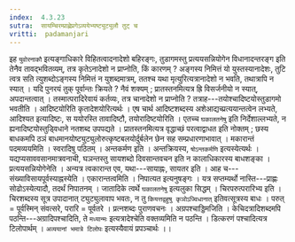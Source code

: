 ```yaml
---
index:  4.3.23
sutra:  सायम्चिरम्प्राह्णेप्रगेऽव्ययेभ्यष्ट्युट्युलौ तुट् च
vritti:  padamanjari
---
```


इह `युवोरनाकौ` इत्यङ्गाधिकारे विहितत्वादनादेशो बहिरङ्गः, तुडागमस्तु प्रत्ययसन्नियोगेन विधानादन्तरङ्ग इति तेनैव तावद्भवितव्यम्, तत्र कृतेऽनादेशो न प्राप्नोति, किं कारणम् ? अङ्गस्य निमित्तं यो युस्तस्यानादेशः, तुटि त्वत्र सति त्युशब्दोऽङ्गस्य निमित्तं न युशब्दमात्रम्, ततश्च यथा मृत्युरित्यत्रानादेशो न भवति, तथात्रापि न स्यात् । यदि पुनरयं तुक् पूर्वान्तः क्रियते ? नैवं शक्यम् ; प्रातस्तनमित्यत्र ह्रि विसर्जनीयो न स्यात्, अपदान्तत्वात् । तस्मात्परादिरेवायं कर्तव्यः, तत्र चानादेशो न प्राप्नोति ? तत्राह---तयोश्चादिष्टयोस्तुडागमो भवतीति । आदिष्टयोरिति कृतादेशयोरित्यर्थः । एष चार्थ आदिष्टशब्दस्य अशेआद्यच्प्रत्ययान्तत्वेन लभ्यते, आदिश्यत इत्यादिष्टः, स ययोरस्ति तावादिष्टौ, तयोरादिष्टयोरिति । एतच्च `घकालतनेषु` इति निर्देशाल्लभ्यते, न ह्यनादिष्टयोस्तुड्विधाने नतशब्द उपपद्यते । प्रातस्तनमित्यत्र वृद्धाच्छं परत्वाद्वाधत इति नोक्तम् ; छस्य बाधकमपि ठञं बाधमानयोष्ट्युट्युलोरुत्कृष्टबलयोर्दुर्बलेन छेन सह सम्प्रधारणाभावात् । मकारान्तं पदमव्ययमिति । स्वरादिषु पठितम् । अन्तकर्मण इति । अन्तक्रियस्य, `षोऽन्तकर्मणि` इत्यस्येत्यर्थः । यद्यप्यसाववसानमात्रवनाची, घञन्तस्तु सायशब्दो दिवसान्तवचन इति न कालाधिकारस्य बाधशङ्का । प्रत्ययसन्नियोगेनेति । अन्यत्र त्वकारान्त एव, यथा---सायाह्नः, सायतर इति । आह च---संख्याविसायपूर्वस्याह्नस्येति । एकारान्तत्वमिति । निपात्यत इत्यनुषङ्गः । यत्र सप्तम्यर्थो नास्ति---प्राह्णः सोढोऽस्येत्यादौ, तदर्थं निपातनम् । जातादिके त्वर्थे `घकालतनेषु` इत्यलुका सिद्धम् ।
चिरपरुत्परारिभ्य इति । चिरशब्दस्य सूत्र उपादानात् ट्युट्युलावाप भवतः, न तु `कियत्तद्वहुषु कृञोऽज्विधानात्` इतिवत्सूत्रस्य बाधः । परुत् = पूर्वस्मिन् संवत्सरे, परारि = पूर्वतरे । प्रत्नशब्दः पुराणवचनः ।
अग्रपश्चाड्डिमजिति । केचिदत्रादिशब्दमपि पठन्ति---अग्रादिपश्चादिति, ते `मध्यान्मः` इत्यत्रादेश्चेति वक्तव्यमिति न पठन्ति । डित्करणं पश्चादित्यत्र टिलोपार्थम् । `अव्ययानां भमात्रे टिलोपः` इत्यस्यैवायं प्रपञ्चार्थः ।।

